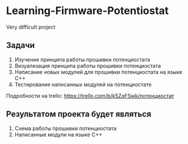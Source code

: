 # Learning-Firmware-Potentiostat
Very difficult project
## Задачи
1. Изучение принципа работы прошивки потенциостата 
2. Визуализация принципа работы прошивки потенциостата
3. Написание новых модулей для прошивки потенциостата на языке C++
4. Тестирование написанных модулей на потенциостате

Подробности на trello: https://trello.com/b/k5ZqFSwk/потенциостат
## Результатом проекта будет являться
1. Cхема работы прошивки потенциостата 
2. Написанные модули на языке C++
